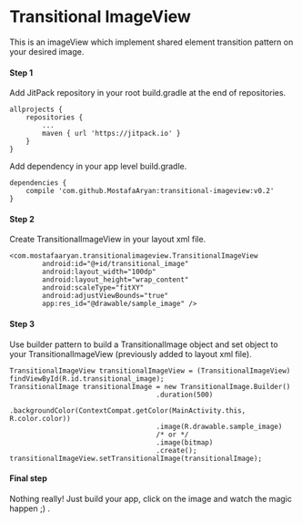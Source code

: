 # Transitional ImageView

This is an imageView which implement shared element transition pattern on your desired image. 

#### Step 1

Add JitPack repository in your root build.gradle at the end of repositories.

    allprojects {
        repositories {
    	    ...
    	    maven { url 'https://jitpack.io' }
        }
    }
   
Add dependency in your app level build.gradle.

    dependencies {
        compile 'com.github.MostafaAryan:transitional-imageview:v0.2'
    }

#### Step 2
Create TransitionalImageView in your layout xml file.

    <com.mostafaaryan.transitionalimageview.TransitionalImageView
            android:id="@+id/transitional_image"
            android:layout_width="100dp"
            android:layout_height="wrap_content"
            android:scaleType="fitXY"
            android:adjustViewBounds="true"
            app:res_id="@drawable/sample_image" />
            
#### Step 3
Use builder pattern to build a TransitionalImage object and set object to your TransitionalImageView (previously added to layout xml file).

    TransitionalImageView transitionalImageView = (TransitionalImageView) findViewById(R.id.transitional_image);
    TransitionalImage transitionalImage = new TransitionalImage.Builder()
                                        .duration(500)
                                        .backgroundColor(ContextCompat.getColor(MainActivity.this, R.color.color))
                                        .image(R.drawable.sample_image)
                                        /* or */
                                        .image(bitmap)
                                        .create();
    transitionalImageView.setTransitionalImage(transitionalImage);
    
#### Final step
Nothing really! Just build your app, click on the image and watch the magic happen ;) .